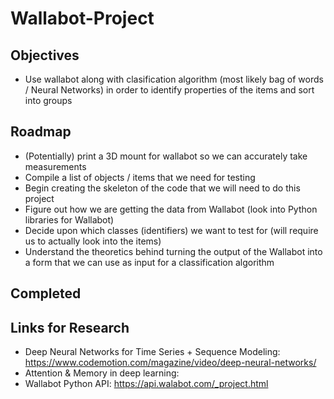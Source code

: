 # Wallabot-Project

## Objectives
* Use wallabot along with clasification algorithm (most likely bag of words / Neural Networks) in order to identify properties of the items and sort into groups

## Roadmap
* (Potentially) print a 3D mount for wallabot so we can accurately take measurements
* Compile a list of objects / items that we need for testing
* Begin creating the skeleton of the code that we will need to do this project
* Figure out how we are getting the data from Wallabot (look into Python libraries for Wallabot)
* Decide upon which classes (identifiers) we want to test for (will require us to actually look into the items)
* Understand the theoretics behind turning the output of the Wallabot into a form that we can use as input for a classification algorithm

## Completed

## Links for Research
* Deep Neural Networks for Time Series + Sequence Modeling: https://www.codemotion.com/magazine/video/deep-neural-networks/
* Attention & Memory in deep learning: 
* Wallabot Python API: https://api.walabot.com/_project.html
